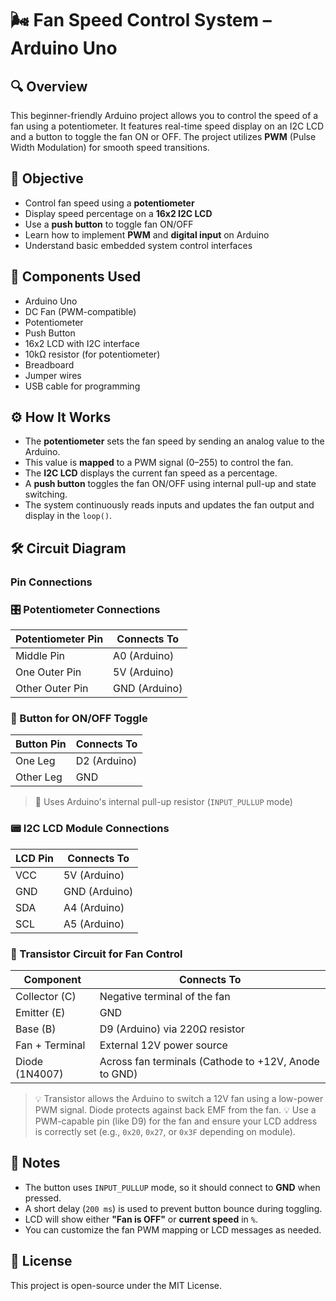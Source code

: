 # 🌬️ Fan Speed Control System – Arduino Uno

## 🔍 Overview  
This beginner-friendly Arduino project allows you to control the speed of a fan using a potentiometer. It features real-time speed display on an I2C LCD and a button to toggle the fan ON or OFF. The project utilizes **PWM** (Pulse Width Modulation) for smooth speed transitions.

## 🎯 Objective  
- Control fan speed using a **potentiometer**  
- Display speed percentage on a **16x2 I2C LCD**  
- Use a **push button** to toggle fan ON/OFF  
- Learn how to implement **PWM** and **digital input** on Arduino  
- Understand basic embedded system control interfaces

## 🧰 Components Used  
- Arduino Uno  
- DC Fan (PWM-compatible)  
- Potentiometer  
- Push Button  
- 16x2 LCD with I2C interface  
- 10kΩ resistor (for potentiometer)  
- Breadboard  
- Jumper wires  
- USB cable for programming

## ⚙️ How It Works  
- The **potentiometer** sets the fan speed by sending an analog value to the Arduino.  
- This value is **mapped** to a PWM signal (0–255) to control the fan.  
- The **I2C LCD** displays the current fan speed as a percentage.  
- A **push button** toggles the fan ON/OFF using internal pull-up and state switching.  
- The system continuously reads inputs and updates the fan output and display in the `loop()`.

## 🛠️ Circuit Diagram  
### Pin Connections  

### 🎛️ Potentiometer Connections  

| Potentiometer Pin | Connects To     |
|-------------------|-----------------|
| Middle Pin        | A0 (Arduino)    |
| One Outer Pin     | 5V (Arduino)    |
| Other Outer Pin   | GND (Arduino)   |

### 🔘 Button for ON/OFF Toggle  

| Button Pin | Connects To         |
|------------|---------------------|
| One Leg    | D2 (Arduino)        |
| Other Leg  | GND                 |

> 📝 Uses Arduino's internal pull-up resistor (`INPUT_PULLUP` mode)

### 📟 I2C LCD Module Connections  

| LCD Pin | Connects To     |
|---------|-----------------|
| VCC     | 5V (Arduino)    |
| GND     | GND (Arduino)   |
| SDA     | A4 (Arduino)    |
| SCL     | A5 (Arduino)    |

### 🔁 Transistor Circuit for Fan Control  

| Component        | Connects To                            |
|------------------|----------------------------------------|
| Collector (C)    | Negative terminal of the fan           |
| Emitter (E)      | GND                                    |
| Base (B)         | D9 (Arduino) via 220Ω resistor         |
| Fan + Terminal   | External 12V power source              |
| Diode (1N4007)   | Across fan terminals (Cathode to +12V, Anode to GND) |

> 💡 Transistor allows the Arduino to switch a 12V fan using a low-power PWM signal. Diode protects against back EMF from the fan.
> 💡 Use a PWM-capable pin (like D9) for the fan and ensure your LCD address is correctly set (e.g., `0x20`, `0x27`, or `0x3F` depending on module).

## 📓 Notes  
- The button uses `INPUT_PULLUP` mode, so it should connect to **GND** when pressed.  
- A short delay (`200 ms`) is used to prevent button bounce during toggling.  
- LCD will show either **"Fan is OFF"** or **current speed** in `%`.  
- You can customize the fan PWM mapping or LCD messages as needed.

## 📜 License  
This project is open-source under the MIT License.
